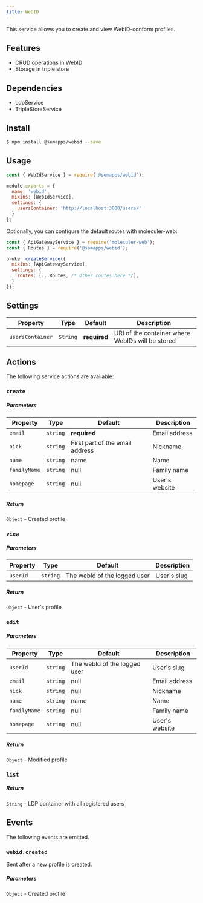 ```yaml
---
title: WebID
---
```


This service allows you to create and view WebID-conform profiles.

## Features

- CRUD operations in WebID
- Storage in triple store

## Dependencies

- LdpService
- TripleStoreService

## Install

```bash
$ npm install @semapps/webid --save
```

## Usage

```js
const { WebIdService } = require('@semapps/webid');

module.exports = {
  name: 'webid',
  mixins: [WebIdService],
  settings: {
    usersContainer: 'http://localhost:3000/users/'
  }
};
```

Optionally, you can configure the default routes with moleculer-web:

```js
const { ApiGatewayService } = require('moleculer-web');
const { Routes } = require('@semapps/webid');

broker.createService({
  mixins: [ApiGatewayService],
  settings: {
    routes: [...Routes, /* Other routes here */],
  }
});
```

## Settings

| Property | Type | Default | Description |
| -------- | ---- | ------- | ----------- |
| `usersContainer` | `String` | **required** | URI of the container where WebIDs will be stored |

## Actions

The following service actions are available:

### `create`

##### Parameters
| Property | Type | Default | Description |
| -------- | ---- | ------- | ----------- |
| `email` | `string` | **required** | Email address |
| `nick` | `string` | First part of the email address | Nickname |
| `name` | `string` | name | Name |
| `familyName` | `string` | null | Family name |
| `homepage` | `string` | null | User's website |

##### Return
`Object` - Created profile

### `view`

##### Parameters
| Property | Type | Default | Description |
| -------- | ---- | ------- | ----------- |
| `userId` | `string` | The webId of the logged user | User's slug  |

##### Return
`Object` - User's profile

### `edit`

##### Parameters
| Property | Type | Default | Description |
| -------- | ---- | ------- | ----------- |
| `userId` | `string` | The webId of the logged user | User's slug  |
| `email` | `string` | null | Email address |
| `nick` | `string` | null | Nickname |
| `name` | `string` | name | Name |
| `familyName` | `string` | null | Family name |
| `homepage` | `string` | null | User's website |

##### Return
`Object` - Modified profile

### `list`

##### Return
`String` - LDP container with all registered users

## Events

The following events are emitted.

### `webid.created`

Sent after a new profile is created.

##### Parameters

`Object` - Created profile